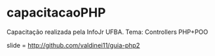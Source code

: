 # capacitacaoPHP
Capacitação realizada pela InfoJr UFBA.
Tema: Controllers PHP+POO


slide = http://github.com/valdinei11/guia-php2
